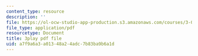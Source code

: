 ```yaml
---
content_type: resource
description: ''
file: https://ol-ocw-studio-app-production.s3.amazonaws.com/courses/3-091sc-introduction-to-solid-state-chemistry-fall-2010/a7f9a6a3a01348a24adc7b83ba9b6a1d_FwIKZIWJfg8.pdf
file_type: application/pdf
resourcetype: Document
title: 3play pdf file
uid: a7f9a6a3-a013-48a2-4adc-7b83ba9b6a1d
---
```

